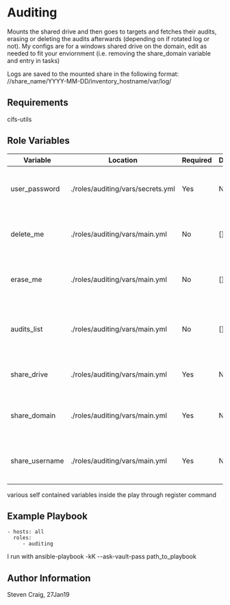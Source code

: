 Auditing
=========

Mounts the shared drive and then goes to targets and fetches their audits, erasing or deleting the audits afterwards (depending on if rotated log or not).
My configs are for a windows shared drive on the domain, edit as needed to fit your enviornment (i.e. removing the share_domain variable and entry in tasks)

Logs are saved to the mounted share in the following format: //share_name/YYYY-MM-DD/inventory_hostname/var/log/

Requirements
------------

cifs-utils

Role Variables
--------------

| Variable  | Location | Required | Default | Description
| ------------- | ------------- | ------------- | ------------- | ------------- |
| user_password | ./roles/auditing/vars/secrets.yml | Yes  | N/A | password for user that can mount the share |
| delete_me | ./roles/auditing/vars/main.yml | No | [] | empty array later used to hold files to be deleted |
| erase_me | ./roles/auditing/vars/main.yml | No | [] | empty array later used to hold files to be erased |
| audits_list | ./roles/auditing/vars/main.yml | No | [] | empty array later used to hold audits that will be copied |
| share_drive | ./roles/auditing/vars/main.yml | Yes | N/A | contains the path to the shared drive |
| share_domain | ./roles/auditing/vars/main.yml | Yes | N/A | the domain name of where the share resides |
| share_username | ./roles/auditing/vars/main.yml | Yes | N/A | username of the user capable of mounting the share

various self contained variables inside the play through register command


Example Playbook
----------------

    - hosts: all
      roles:
         - auditing

I run with ansible-playbook -kK --ask-vault-pass path_to_playbook

Author Information
------------------

Steven Craig, 27Jan19
